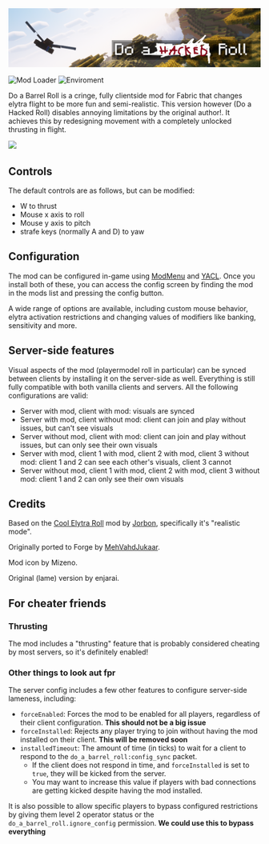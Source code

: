 <img style="text-align:center" src="img/banner.png">

![Mod Loader](https://img.shields.io/badge/mod%20loader-fabric%2c%20forge-a64581?style=flat)
![Enviroment](https://img.shields.io/badge/environment-client%2c%20opt%20server-536a9e?style=flat)

Do a Barrel Roll is a cringe, fully clientside mod for Fabric that changes 
elytra flight to be more fun and semi-realistic. This version however (Do a Hacked Roll) disables annoying limitations 
by the original author!.
It achieves this by redesigning movement with a 
completely unlocked thrusting in flight.

![](img/ravine.gif)

## Controls

The default controls are as follows, but can be modified:

- W to thrust
- Mouse x axis to roll
- Mouse y axis to pitch
- strafe keys (normally A and D) to yaw

## Configuration

The mod can be configured in-game using [ModMenu](https://modrinth.com/mod/modmenu) and [YACL](https://modrinth.com/mod/yacl).
Once you install both of these,
you can access the config screen by finding the mod in the mods list and pressing the config button.

A wide range of options are available, including custom mouse behavior, elytra activation restrictions and
changing values of modifiers like banking, sensitivity and more.

## Server-side features

Visual aspects of the mod (playermodel roll in particular) can be synced between 
clients by installing it on the server-side as well. 
Everything is still fully compatible with both vanilla clients and servers. 
All the following configurations are valid:

- Server with mod, client with mod: visuals are synced
- Server with mod, client without mod: client can join and play without issues, but can't see visuals
- Server without mod, client with mod: client can join and play without issues, but can only see their own visuals
- Server with mod, client 1 with mod, client 2 with mod, client 3 without mod: client 1 and 2 can see each other's visuals, client 3 cannot
- Server without mod, client 1 with mod, client 2 with mod, client 3 without mod: client 1 and 2 can only see their own visuals

## Credits

Based on the [Cool Elytra Roll](https://github.com/Jorbon/cool_elytra) mod by [Jorbon](https://github.com/Jorbon),
specifically it's "realistic mode".

Originally ported to Forge by [MehVahdJukaar](https://github.com/MehVahdJukaar).

Mod icon by Mizeno.

Original (lame) version by enjarai.

## For cheater friends

### Thrusting

The mod includes a "thrusting" feature that is probably considered cheating by most servers, 
so it's definitely enabled!

### Other things to look aut fpr

The server config includes a few other features to configure server-side lameness, including:

- `forceEnabled`: Forces the mod to be enabled for all players, regardless of their client configuration. **This should
not be a big issue**
- `forceInstalled`: Rejects any player trying to join without having the mod installed on their client. **This will be
removed soon**
- `installedTimeout`: The amount of time (in ticks) to wait for a client to respond to the `do_a_barrel_roll:config_sync` packet.
  - If the client does not respond in time, and `forceInstalled` is set to `true`, they will be kicked from the server.
  - You may want to increase this value if players with bad connections are getting kicked despite having the mod installed.

It is also possible to allow specific players to bypass configured restrictions by giving them level 2 operator status 
or the `do_a_barrel_roll.ignore_config` permission. **We could use this to bypass everything**